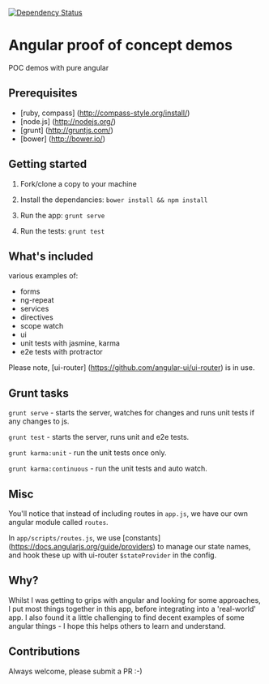 [![Dependency Status](https://david-dm.org/ttbarnes/angular-proof-of-concept-demos.svg)](http://tonybarnes.me)

# Angular proof of concept demos
POC demos with pure angular


## Prerequisites
- [ruby, compass] (http://compass-style.org/install/)
- [node.js] (http://nodejs.org/)
- [grunt] (http://gruntjs.com/)
- [bower] (http://bower.io/)


## Getting started

1) Fork/clone a copy to your machine

2) Install the dependancies: `bower install && npm install`

3) Run the app: `grunt serve`

4) Run the tests: `grunt test`


## What's included

various examples of:
- forms
- ng-repeat
- services
- directives
- scope watch
- ui
- unit tests with jasmine, karma
- e2e tests with protractor

Please note, [ui-router] (https://github.com/angular-ui/ui-router) is in use.

## Grunt tasks

`grunt serve` - starts the server, watches for changes and runs unit tests if any changes to js.

`grunt test` - starts the server, runs unit and e2e tests.

`grunt karma:unit` - run the unit tests once only.

`grunt karma:continuous` - run the unit tests and auto watch.

## Misc

You'll notice that instead of including routes in `app.js`, we have our own angular module called `routes`.

In `app/scripts/routes.js`, we use [constants] (https://docs.angularjs.org/guide/providers) to manage our state names, and hook these up with ui-router `$stateProvider` in the config.

## Why?

Whilst I was getting to grips with angular and looking for some approaches, I put most things together in this app, before integrating into a 'real-world' app. I also found it a little challenging to find decent examples of some angular things - I hope this helps others to learn and understand.

## Contributions

Always welcome, please submit a PR :-)
